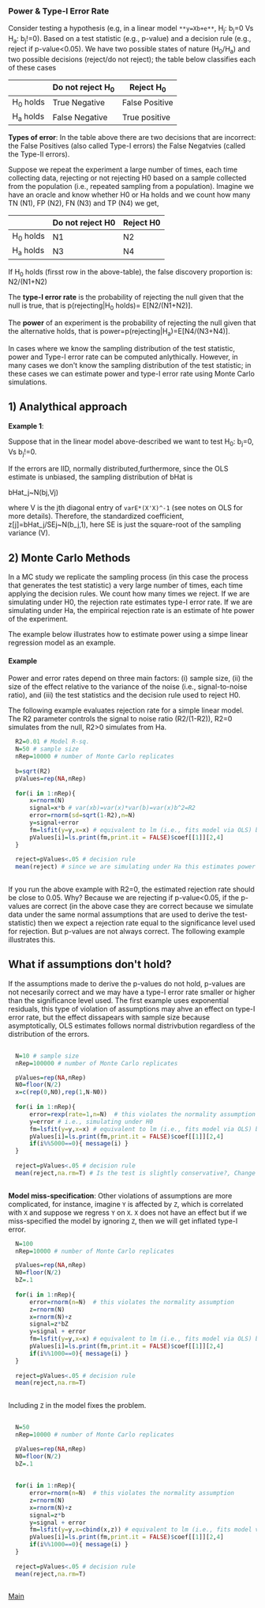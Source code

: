 ### Power & Type-I Error Rate


Consider testing a hypothesis (e.g, in a linear model `**y=Xb+e**`, H<sub>j</sub>: b<sub>j</sub>=0 Vs H<sub>a</sub>: b<sub>j</sub>!=0). Based on a test statistic (e.g., p-value) and a decision rule (e.g., reject if p-value<0.05). We have two possible states of nature (H<sub>0</sub>/H<sub>a</sub>) and  two possible decisions (reject/do not reject); the table below classifies each of these cases


|           | Do not reject H<sub>0</sub>  | Reject H<sub>0</sub>          |
|-----------|-------------------|---------------------|
| H<sub>0</sub> holds  | True Negative  | False Positive |
| H<sub>a</sub> holds  | False Negative | True positive  |

**Types of error**: In the table above there are two decisions that are incorrect: the False Positives (also called Type-I errors) the False Negatvies (called the Type-II errors).

Suppose we repeat the experiment a large number of times, each time collecting data, rejecting or not rejecting H0 based on a sample collected from the population (i.e., repeated sampling from a population). Imagine we have an oracle and know whether H0 or Ha holds and we count how many TN (N1), FP (N2), FN (N3) and TP (N4) we get, 


|           | Do not reject H0  | Reject H0          |
|-----------|-------------------|---------------------|
|  H<sub>0</sub> holds  | N1 | N2 |
| H<sub>a</sub> holds  | N3 | N4  |


If H<sub>0</sub> holds (firsst row in the above-table), the false discovery proportion is: N2/(N1+N2)

The **type-I error rate** is the probability of rejecting the null given that the null is true, that is p(rejecting|H<sub>0</sub> holds)= E[N2/(N1+N2)].

The **power** of an experiment is the probability of rejecting the null given that the alternative holds, that is power=p(rejecting|H<sub>a</sub>)=E[N4/(N3+N4)].

In cases where we know the sampling distribution of the test statistic, power and Type-I error rate can be computed anlythically. However, in many cases we don't know the sampling distribution of the test statistic; in these cases we can estimate power and type-I error rate using Monte Carlo simulations.

## 1) Analythical approach


**Example 1**: 


Suppose that in the linear model above-described we want to test H<sub>0</sub>: b<sub>j</sub>=0, Vs b<sub>j</sub>!=0. 

If the errors are IID, normally distributed,furthermore, since the OLS estimate is unbiased, the sampling distribution of bHat is

bHat_j~N(bj,Vj) 

where V is the jth diagonal entry of `varE*(X'X)^-1` (see notes on OLS for more details). Therefore, the standardized coefficient, z[j]=bHat_j/SEj~N(b_j,1), here SE is just
the square-root of the sampling variance (V).







## 2) Monte Carlo Methods

In a MC study we replicate the sampling process (in this case the process that generates the test statistic) a very large number of times, each time applying  the decision rules. We count how many times we reject. If we are simulating under H0, the rejection rate estimates type-I error rate. If we are simulating under Ha, the empirical rejection rate is an estimate of hte power of the experiment. 

The example below illustrates how to estimate power using a simpe linear regression model as an example.

#### Example

Power and error rates depend on three main factors: (i) sample size, (ii) the size of the effect relative to the variance of the noise (i.e., signal-to-noise ratio), and (iii) the test statistics and the decision rule used to reject H0.


The following example evaluates rejection rate for a simple linear model. The R2 parameter controls the signal to noise ratio (R2/(1-R2)), R2=0 simulates from the null, R2>0 simulates from Ha.

```r
  R2=0.01 # Model R-sq.
  N=50 # sample size
  nRep=10000 # number of Monte Carlo replicates
   
  b=sqrt(R2)
  pValues=rep(NA,nRep)
  
  for(i in 1:nRep){
      x=rnorm(N)
      signal=x*b # var(xb)=var(x)*var(b)=var(x)b^2=R2
      error=rnorm(sd=sqrt(1-R2),n=N) 
      y=signal+error
      fm=lsfit(y=y,x=x) # equivalent to lm (i.e., fits model via OLS) but faster
      pValues[i]=ls.print(fm,print.it = FALSE)$coef[[1]][2,4]
  }
  
  reject=pValues<.05 # decision rule
  mean(reject) # since we are simulating under Ha this estimates power
  
```

If you run the above example with R2=0, the estimated rejection rate should be close to 0.05. Why? Because we are rejecting if p-value<0.05, if the p-values are correct (in the above case they are correct because we simulate data under the same normal assumptions that are used to derive the test-statistic) then we expect a rejection rate equal to the significance level used for rejection. But p-values are not always correct. The following example illustrates this.


## What if assumptions don't hold?

If the assumptions made to derive the p-values do not hold, p-values are not necesarily correct and we may have a type-I error rate smaller or higher than the significance level used. The first example uses exponential residuals, this type of violation of assumptions may ahve an effect on type-I error rate, but the effect dissapears with sample size because asymptotically, OLS estimates follows normal distrivbution regardless of the distribution of the errors.

```r
  
  N=10 # sample size
  nRep=100000 # number of Monte Carlo replicates

  pValues=rep(NA,nRep)
  N0=floor(N/2)
  x=c(rep(0,N0),rep(1,N-N0))
  
  for(i in 1:nRep){   
      error=rexp(rate=1,n=N)  # this violates the normality assumption
      y=error # i.e., simulating under H0
      fm=lsfit(y=y,x=x) # equivalent to lm (i.e., fits model via OLS) but faster
      pValues[i]=ls.print(fm,print.it = FALSE)$coef[[1]][2,4]
      if(i%%5000==0){ message(i) }
  }
  
  reject=pValues<.05 # decision rule
  mean(reject,na.rm=T) # Is the test is slightly conservative?, Change N=100
   
```  

**Model miss-specification**: Other violations of assumptions are more complicated, for instance, imagine `Y` is affected by `Z`, which is correlated with `X` and suppose we regress `Y` on `X`. `X` does not have an effect but if we miss-specified the model by ignoring `Z`, then we will get inflated type-I error.

```r 
  N=100
  nRep=10000 # number of Monte Carlo replicates

  pValues=rep(NA,nRep)
  N0=floor(N/2)
  bZ=.1
  
  for(i in 1:nRep){   
      error=rnorm(n=N)  # this violates the normality assumption
      z=rnorm(N)
      x=rnorm(N)+z
      signal=z*bZ
      y=signal + error 
      fm=lsfit(y=y,x=x) # equivalent to lm (i.e., fits model via OLS) but faster
      pValues[i]=ls.print(fm,print.it = FALSE)$coef[[1]][2,4]
      if(i%%1000==0){ message(i) }
  }
  
  reject=pValues<.05 # decision rule
  mean(reject,na.rm=T) 
  
```  


Including `Z` in the model fixes the problem.


```r
  
  N=50
  nRep=10000 # number of Monte Carlo replicates

  pValues=rep(NA,nRep)
  N0=floor(N/2)
  bZ=.1
  
  
  for(i in 1:nRep){   
      error=rnorm(n=N)  # this violates the normality assumption
      z=rnorm(N)
      x=rnorm(N)+z
      signal=z*b
      y=signal + error 
      fm=lsfit(y=y,x=cbind(x,z)) # equivalent to lm (i.e., fits model via OLS) but faster
      pValues[i]=ls.print(fm,print.it = FALSE)$coef[[1]][2,4]
      if(i%%1000==0){ message(i) }
  }
  
  reject=pValues<.05 # decision rule
  mean(reject,na.rm=T) 
  
```  
[Main]( https://github.com/gdlc/STAT_COMP/blob/master/README.md )
